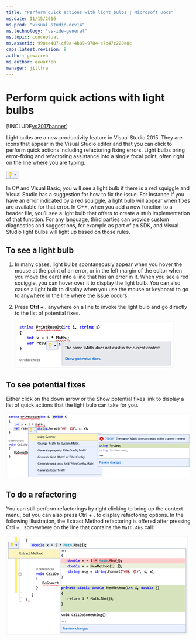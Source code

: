 ```yaml
---
title: "Perform quick actions with light bulbs | Microsoft Docs"
ms.date: 11/15/2016
ms.prod: "visual-studio-dev14"
ms.technology: "vs-ide-general"
ms.topic: conceptual
ms.assetid: 990ee487-cf9a-4b89-9784-e7b47c220e8c
caps.latest.revision: 9
author: gewarren
ms.author: gewarren
manager: jillfra
---
```

# Perform quick actions with light bulbs
[!INCLUDE[vs2017banner](../includes/vs2017banner.md)]

Light bulbs are a new productivity feature in Visual Studio 2015. They are icons that appear in the Visual Studio editor and that you can click to perform quick actions including refactoring fixing errors. Light bulbs bring error-fixing and refactoring assistance into a single focal point, often right on the line where you are typing.  
  
 ![Small Light Bulb Icon](../ide/media/vs2015-lightbulbsmall.png "VS2015_LightBulbSmall")  
  
 In C# and Visual Basic, you will see a light bulb if there is a red squiggle and Visual Studio has a suggestion for how to fix the issue. For instance if you have an error indicated by a red squiggle, a light bulb will appear when fixes are available for that error. In C++, when you add a new function to a header file, you’ll see a light bulb that offers to create a stub implementation of that function. For any language, third parties can provide custom diagnostics and suggestions, for example as part of an SDK, and Visual Studio light bulbs will light up based on those rules.  
  
## To see a light bulb  
  
1. In many cases, light bulbs spontaneously appear when you hover the mouse at the point of an error, or in the left margin of the editor when you move the caret into a line that has an error in it. When you see a red squiggle, you can hover over it to display the light bulb. You can also cause a light bulb to display when you use the mouse or keyboard to go to anywhere in the line where the issue occurs.  
  
2. Press **Ctrl + .** anywhere on a line to invoke the light bulb and go directly to the list of potential fixes.  
  
   ![Light bulb with mouse hovering](../ide/media/vs2015-lightbulb-hover.png "VS2015_LightBulb_Hover")  
  
## To see potential fixes  
 Either click on the down arrow or the Show potential fixes link to display a list of quick actions that the light bulb can take for you.  
  
 ![Light bulb expanded](../ide/media/vs2015-lightbulb-hover-expanded.png "VS2015_LightBulb_hover_expanded")  
  
## To do a refactoring  
 You can still perform refactorings by right clicking to bring up the context menu, but you can also press Ctrl + . to display refactoring options. In the following illustration, the Extract Method refactoring is offered after pressing Ctrl + . somewhere on the line that contains the `Math.Abs` call:  
  
 ![Light bulb showing refactoring options](../ide/media/vs2015-lightbulbs-refactor.png "VS2015_LightBulbs_refactor")
